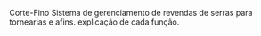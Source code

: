 Corte-Fino
Sistema de gerenciamento de revendas de serras para tornearias e afins.
explicação de cada função.